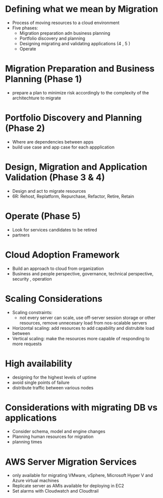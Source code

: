 # Defining what we mean by Migration
- Process of moving resources to a cloud environment
- Five phases:
    - Migration preparation adn business planning
    - Portfolio discovery and planning
    - Designing migrating and validating applications (4 , 5 )
    - Operate
# Migration Preparation and Business Planning (Phase 1)
- prepare a plan to minimize risk accordingly to the complexity of the architechture to migrate
# Portfolio Discovery and Planning (Phase 2)
- Where are dependencies between apps
- build use case and app case for each appplication
# Design, Migration and Application Validation (Phase 3 & 4)
- Design and act to migrate resources
- 6R:  Rehost, Replatform, Repurchase, Refactor, Retire, Retain
# Operate (Phase 5)
- Look for services candidates to be retired
- partners 
# Cloud Adoption Framework
- Build an approach to cloud from organization
- Business and people perspective, governance, technical perspective, security , operation
# Scaling Considerations
- Scaling constraints:
    - not every server can scale, use off-server session storage or other resources, remove unnecesary load from nos-scalable servers
- Horizontal scaling: add resources to add capability and distrubite load between
- Vertical scaling: make the resources more capable of responding to more requests
# High availability
- designing for the highest levels of uptime
- avoid single points of failure
- distribute traffic between various nodes
# Considerations with migrating DB vs applications
- Consider schema, model and engine changes
- Planning human resources for migration
- planning times
# AWS Server Migration Services
- only available for migrating VMware, vSphere, Microsoft Hyper V and Azure virtual machines
- Replicate server as AMIs available for deploying in EC2
- Set alarms with Cloudwatch and Cloudtrail






